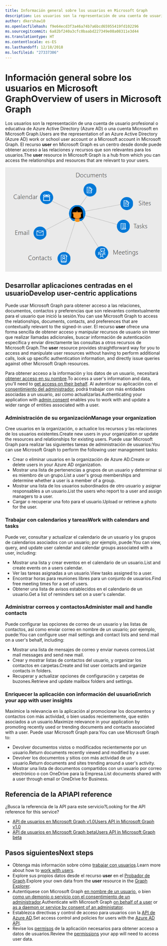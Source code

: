 ```yaml
---
title: Información general sobre los usuarios en Microsoft Graph
description: Los usuarios son la representación de una cuenta de usuario profesional o educativa de Azure Active Directory (Azure AD) o una cuenta Microsoft en Microsoft Graph. El recurso **user** en Microsoft Graph es un centro desde donde puede obtener acceso a las relaciones y recursos que son relevantes para los usuarios.
author: dkershaw10
ms.openlocfilehash: f9e64ecd3f3a46a74b7a6bcd65955419fd102296
ms.sourcegitcommit: 6a82bf240a3cfc0baabd227349e08a08311e3d44
ms.translationtype: HT
ms.contentlocale: es-ES
ms.lasthandoff: 12/18/2018
ms.locfileid: "27337306"
---
```

# <a name="overview-of-users-in-microsoft-graph"></a><span data-ttu-id="3443a-104">Información general sobre los usuarios en Microsoft Graph</span><span class="sxs-lookup"><span data-stu-id="3443a-104">Overview of users in Microsoft Graph</span></span>

<span data-ttu-id="3443a-105">Los usuarios son la representación de una cuenta de usuario profesional o educativa de Azure Active Directory (Azure AD) o una cuenta Microsoft en Microsoft Graph.</span><span class="sxs-lookup"><span data-stu-id="3443a-105">Users are the representation of an Azure Active Directory (Azure AD) work or school user account or a Microsoft account in Microsoft Graph.</span></span> <span data-ttu-id="3443a-106">El recurso **user** en Microsoft Graph es un centro desde donde puede obtener acceso a las relaciones y recursos que son relevantes para los usuarios.</span><span class="sxs-lookup"><span data-stu-id="3443a-106">The **user** resource in Microsoft Graph is a hub from which you can access the relationships and resources that are relevant to your users.</span></span>

![Diagrama donde se muestra un usuario conectado a un calendario, correo electrónico, contactos, reuniones, tareas, sitios y documentos](images/users.png)

## <a name="develop-user-centric-applications"></a><span data-ttu-id="3443a-108">Desarrollar aplicaciones centradas en el usuario</span><span class="sxs-lookup"><span data-stu-id="3443a-108">Develop user-centric applications</span></span>

<span data-ttu-id="3443a-109">Puede usar Microsoft Graph para obtener acceso a las relaciones, documentos, contactos y preferencias que son relevantes contextualmente para el usuario que inició la sesión.</span><span class="sxs-lookup"><span data-stu-id="3443a-109">You can use Microsoft Graph to access the relationships, documents, contacts, and preferences that are contextually relevant to the signed-in user.</span></span> <span data-ttu-id="3443a-110">El recurso **user** ofrece una forma sencilla de obtener acceso y manipular recursos de usuario sin tener que realizar llamadas adicionales, buscar información de autenticación específica y enviar directamente las consultas a otros recursos de Microsoft Graph.</span><span class="sxs-lookup"><span data-stu-id="3443a-110">The **user** resource provides straightforward way for you to access and manipulate user resources without having to perform additional calls, look up specific authentication information, and directly issue queries against other Microsoft Graph resources.</span></span>

<span data-ttu-id="3443a-111">Para obtener acceso a la información y los datos de un usuario, necesitará [obtener acceso en su nombre](auth-v2-user.md).</span><span class="sxs-lookup"><span data-stu-id="3443a-111">To access a user's information and data, you'll need to [get access on their behalf](auth-v2-user.md).</span></span> <span data-ttu-id="3443a-112">Al autenticar su aplicación con el [consentimiento del administrador](permissions-reference.md), podrá trabajar con más entidades asociadas a un usuario, así como actualizarlas.</span><span class="sxs-lookup"><span data-stu-id="3443a-112">Authenticating your application with [admin consent](permissions-reference.md) enables you to work with and update a wider range of entities associated with a user.</span></span>

### <a name="manage-your-organization"></a><span data-ttu-id="3443a-113">Administración de su organización</span><span class="sxs-lookup"><span data-stu-id="3443a-113">Manage your organization</span></span>

<span data-ttu-id="3443a-114">Cree usuarios en la organización, o actualice los recursos y las relaciones de los usuarios existentes.</span><span class="sxs-lookup"><span data-stu-id="3443a-114">Create new users in your organization or update the resources and relationships for existing users.</span></span> <span data-ttu-id="3443a-115">Puede usar Microsoft Graph para realizar las siguientes tareas de administración de usuarios:</span><span class="sxs-lookup"><span data-stu-id="3443a-115">You can use Microsoft Graph to perform the following user management tasks:</span></span> 

- <span data-ttu-id="3443a-116">Crear o eliminar usuarios en la organización de Azure AD.</span><span class="sxs-lookup"><span data-stu-id="3443a-116">Create or delete users in your Azure AD organization.</span></span>
- <span data-ttu-id="3443a-117">Mostrar una lista de pertenencias a grupos de un usuario y determinar si es miembro de un grupo.</span><span class="sxs-lookup"><span data-stu-id="3443a-117">List a user's group memberships and determine whether a user is a member of a group.</span></span>
- <span data-ttu-id="3443a-118">Mostrar una lista de los usuarios subordinados de otro usuario y asignar responsables a un usuario.</span><span class="sxs-lookup"><span data-stu-id="3443a-118">List the users who report to a user and assign managers to a user.</span></span>
- <span data-ttu-id="3443a-119">Cargar o recuperar una foto para el usuario.</span><span class="sxs-lookup"><span data-stu-id="3443a-119">Upload or retrieve a photo for the user.</span></span>

### <a name="work-with-calendars-and-tasks"></a><span data-ttu-id="3443a-120">Trabajar con calendarios y tareas</span><span class="sxs-lookup"><span data-stu-id="3443a-120">Work with calendars and tasks</span></span>

<span data-ttu-id="3443a-121">Puede ver, consultar y actualizar el calendario de un usuario y los grupos de calendarios asociados con un usuario; por ejemplo, puede:</span><span class="sxs-lookup"><span data-stu-id="3443a-121">You can view, query, and update user calendar and calendar groups associated with a user, including:</span></span>

- <span data-ttu-id="3443a-122">Mostrar una lista y crear eventos en el calendario de un usuario.</span><span class="sxs-lookup"><span data-stu-id="3443a-122">List and create events on a users calendar.</span></span>
- <span data-ttu-id="3443a-123">Ver las tareas asignadas a un usuario.</span><span class="sxs-lookup"><span data-stu-id="3443a-123">View tasks assigned to a user.</span></span>
- <span data-ttu-id="3443a-124">Encontrar horas para reuniones libres para un conjunto de usuarios.</span><span class="sxs-lookup"><span data-stu-id="3443a-124">Find free meeting times for a set of users.</span></span>
- <span data-ttu-id="3443a-125">Obtener una lista de avisos establecidos en el calendario de un usuario.</span><span class="sxs-lookup"><span data-stu-id="3443a-125">Get a list of reminders set on a user's calendar.</span></span>

### <a name="administer-mail-and-handle-contacts"></a><span data-ttu-id="3443a-126">Administrar correos y contactos</span><span class="sxs-lookup"><span data-stu-id="3443a-126">Administer mail and handle contacts</span></span>

<span data-ttu-id="3443a-127">Puede configurar las opciones de correo de un usuario y las listas de contactos, así como enviar correo en nombre de un usuario; por ejemplo, puede:</span><span class="sxs-lookup"><span data-stu-id="3443a-127">You can configure user mail settings and contact lists and send mail on a user's behalf, including:</span></span>

- <span data-ttu-id="3443a-128">Mostrar una lista de mensajes de correo y enviar nuevos correos.</span><span class="sxs-lookup"><span data-stu-id="3443a-128">List mail messages and send new mail.</span></span>
- <span data-ttu-id="3443a-129">Crear y mostrar listas de contactos del usuario, y organizar los contactos en carpetas.</span><span class="sxs-lookup"><span data-stu-id="3443a-129">Create and list user contacts and organize contacts in folders.</span></span>
- <span data-ttu-id="3443a-130">Recuperar y actualizar opciones de configuración y carpetas de buzones.</span><span class="sxs-lookup"><span data-stu-id="3443a-130">Retrieve and update mailbox folders and settings.</span></span>

### <a name="enrich-your-app-with-user-insights"></a><span data-ttu-id="3443a-131">Enriquecer la aplicación con información del usuario</span><span class="sxs-lookup"><span data-stu-id="3443a-131">Enrich your app with user insights</span></span>

<span data-ttu-id="3443a-132">Maximice la relevancia en la aplicación al promocionar los documentos y contactos con más actividad, o bien usados recientemente, que estén asociados a un usuario.</span><span class="sxs-lookup"><span data-stu-id="3443a-132">Maximize relevance in your application by promoting recently used or trending documents and contacts associated with a user.</span></span> <span data-ttu-id="3443a-133">Puede usar Microsoft Graph para:</span><span class="sxs-lookup"><span data-stu-id="3443a-133">You can use Microsoft Graph to:</span></span>

- <span data-ttu-id="3443a-134">Devolver documentos vistos o modificados recientemente por un usuario.</span><span class="sxs-lookup"><span data-stu-id="3443a-134">Return documents recently viewed and modified by a user.</span></span>
- <span data-ttu-id="3443a-135">Devolver los documentos y sitios con más actividad de un usuario.</span><span class="sxs-lookup"><span data-stu-id="3443a-135">Return documents and sites trending around a user's activity.</span></span>
- <span data-ttu-id="3443a-136">Mostrar una lista de documentos compartidos con un usuario por correo electrónico o con OneDrive para la Empresa.</span><span class="sxs-lookup"><span data-stu-id="3443a-136">List documents shared with a user through email or OneDrive for Business.</span></span>

## <a name="api-reference"></a><span data-ttu-id="3443a-137">Referencia de la API</span><span class="sxs-lookup"><span data-stu-id="3443a-137">API reference</span></span>
<span data-ttu-id="3443a-138">¿Busca la referencia de la API para este servicio?</span><span class="sxs-lookup"><span data-stu-id="3443a-138">Looking for the API reference for this service?</span></span>

- [<span data-ttu-id="3443a-139">API de usuarios en Microsoft Graph v1.0</span><span class="sxs-lookup"><span data-stu-id="3443a-139">Users API in Microsoft Graph v1.0</span></span>](/graph/api/resources/users?view=graph-rest-1.0)
- [<span data-ttu-id="3443a-140">API de usuarios en Microsoft Graph beta</span><span class="sxs-lookup"><span data-stu-id="3443a-140">Users API in Microsoft Graph beta</span></span>](/graph/api/resources/users?view=graph-rest-beta)

## <a name="next-steps"></a><span data-ttu-id="3443a-141">Pasos siguientes</span><span class="sxs-lookup"><span data-stu-id="3443a-141">Next steps</span></span>

- <span data-ttu-id="3443a-142">Obtenga más información sobre cómo [trabajar con usuarios](/graph/api/resources/users?view=graph-rest-1.0).</span><span class="sxs-lookup"><span data-stu-id="3443a-142">Learn more about how to [work with users](/graph/api/resources/users?view=graph-rest-1.0).</span></span>
- <span data-ttu-id="3443a-143">Explore sus propios datos desde el recurso **user** en el [Probador de Graph](https://developer.microsoft.com/graph/graph-explorer).</span><span class="sxs-lookup"><span data-stu-id="3443a-143">Explore your own data from the **user** resource in the [Graph Explorer](https://developer.microsoft.com/graph/graph-explorer).</span></span>
- <span data-ttu-id="3443a-144">Autentíquese con Microsoft Graph [en nombre de un usuario](auth-v2-user.md), o bien [como un demonio o servicio con el consentimiento de un administrador](auth-v2-service.md).</span><span class="sxs-lookup"><span data-stu-id="3443a-144">Authenticate with Microsoft Graph [on behalf of a user](auth-v2-user.md) or [as a daemon or service by consent of an administator](auth-v2-service.md).</span></span>
- <span data-ttu-id="3443a-145">Establezca directivas y control de acceso para usuarios con la [API de Azure AD](/graph/api/resources/azure-ad-overview?view=graph-rest-1.0).</span><span class="sxs-lookup"><span data-stu-id="3443a-145">Set access control and policies for users with the [Azure AD API](/graph/api/resources/azure-ad-overview?view=graph-rest-1.0).</span></span>
- <span data-ttu-id="3443a-146">Revise los [permisos](permissions-reference.md) de la aplicación necesarios para obtener acceso a datos de usuarios.</span><span class="sxs-lookup"><span data-stu-id="3443a-146">Review the [permissions](permissions-reference.md) your app will need to access user data.</span></span> 
<!-- This isn't really a next step; let's remove to keep the list of links concise.>
- Stay up to date with Microsoft Graph [changelog](changelog.md).
-->
